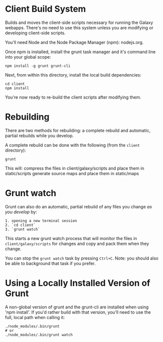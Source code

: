 Client Build System
===================

Builds and moves the client-side scripts necessary for running the Galaxy webapps. There's no need to use this system
unless you are modifying or developing client-side scripts.

You'll need Node and the Node Package Manager (npm): nodejs.org.

Once npm is installed, install the grunt task manager and it's command line into your global scope:

    npm install -g grunt grunt-cli

Next, from within this directory, install the local build dependencies:

    cd client
    npm install

You're now ready to re-build the client scripts after modifying them.


Rebuilding
==========

There are two methods for rebuilding: a complete rebuild and automatic, partial rebuilds while you develop.

A complete rebuild can be done with the following (from the `client` directory):

    grunt

This will:
	compress the files in client/galaxy/scripts and place them in static/scripts
	generate source maps and place them in static/maps


Grunt watch
===========

Grunt can also do an automatic, partial rebuild of any files you change *as you develop* by:

    1. opening a new terminal session
    2. `cd client`
    3. `grunt watch`

This starts a new grunt watch process that will monitor the files in `client/galaxy/scripts` for changes and copy and
pack them when they change.

You can stop the `grunt watch` task by pressing `Ctrl+C`. Note: you should also be able to background that task if you
prefer.


Using a Locally Installed Version of Grunt
==========================================

A non-global version of grunt and the grunt-cli are installed when using 'npm install'. If you'd rather build with that
version, you'll need to use the full, local path when calling it:

    ./node_modules/.bin/grunt
    # or
    ./node_modules/.bin/grunt watch
